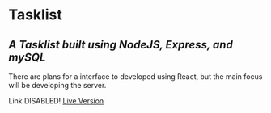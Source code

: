 # Tasklist

## _A Tasklist built using NodeJS, Express, and mySQL_

There are plans for a interface to developed using React, but the main focus will
be developing the server.

Link DISABLED!
[Live Version](https://https://github.com/john-seredich/)
